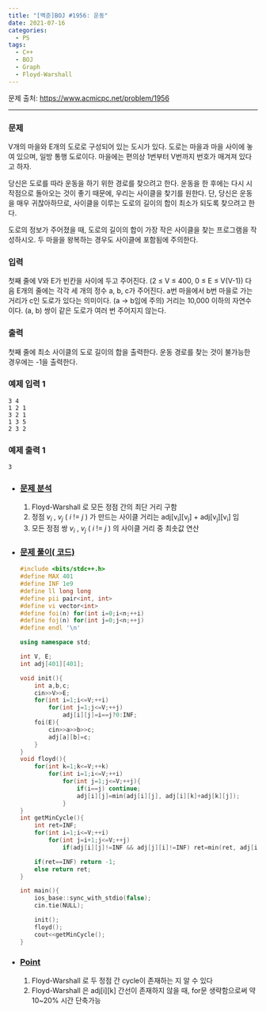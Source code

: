 ```yaml
---
title: "[백준]BOJ #1956: 운동"
date: 2021-07-16
categories:
  - PS
tags:
  - C++
  - BOJ
  - Graph
  - Floyd-Warshall
---
```






문제 출처: <https://www.acmicpc.net/problem/1956>

---

### 문제

V개의 마을와 E개의 도로로 구성되어 있는 도시가 있다. 도로는 마을과 마을 사이에 놓여 있으며, 일방 통행 도로이다. 마을에는 편의상 1번부터 V번까지 번호가 매겨져 있다고 하자.

당신은 도로를 따라 운동을 하기 위한 경로를 찾으려고 한다. 운동을 한 후에는 다시 시작점으로 돌아오는 것이 좋기 때문에, 우리는 사이클을 찾기를 원한다. 단, 당신은 운동을 매우 귀찮아하므로, 사이클을 이루는 도로의 길이의 합이 최소가 되도록 찾으려고 한다.

도로의 정보가 주어졌을 때, 도로의 길이의 합이 가장 작은 사이클을 찾는 프로그램을 작성하시오. 두 마을을 왕복하는 경우도 사이클에 포함됨에 주의한다.

### 입력

첫째 줄에 V와 E가 빈칸을 사이에 두고 주어진다. (2 ≤ V ≤ 400, 0 ≤ E ≤ V(V-1)) 다음 E개의 줄에는 각각 세 개의 정수 a, b, c가 주어진다. a번 마을에서 b번 마을로 가는 거리가 c인 도로가 있다는 의미이다. (a → b임에 주의) 거리는 10,000 이하의 자연수이다. (a, b) 쌍이 같은 도로가 여러 번 주어지지 않는다.

### 출력

첫째 줄에 최소 사이클의 도로 길이의 합을 출력한다. 운동 경로를 찾는 것이 불가능한 경우에는 -1을 출력한다.

### 예제 입력 1

```
3 4
1 2 1
3 2 1
1 3 5
2 3 2
```

### 예제 출력 1

```
3
```



* ### **<u>문제 분석</u>**

  1. Floyd-Warshall 로 모든 정점 간의 최단 거리 구함
  2. 정점 *v<sub>i</sub>* , *v<sub>j</sub>* ( *i* != *j* ) 가 만드는 사이클 거리는 adj\[v<sub>i</sub>][v<sub>j</sub>] + adj\[v<sub>j</sub>][v<sub>i</sub>] 임
  3. 모든 정점 쌍 *v<sub>i</sub>* , *v<sub>j</sub>* ( *i* != *j* ) 의 사이클 거리 중 최솟값 연산

  

* ### **<u>문제 풀이( 코드)</u>**

  ```c++
  #include <bits/stdc++.h>
  #define MAX 401
  #define INF 1e9
  #define ll long long
  #define pii pair<int, int> 
  #define vi vector<int> 
  #define foi(n) for(int i=0;i<n;++i)
  #define foj(n) for(int j=0;j<n;++j)
  #define endl '\n'
  
  using namespace std;
  
  int V, E;
  int adj[401][401];
  
  void init(){
      int a,b,c;
      cin>>V>>E;
      for(int i=1;i<=V;++i)
          for(int j=1;j<=V;++j)
              adj[i][j]=i==j?0:INF;
      foi(E){
          cin>>a>>b>>c;
          adj[a][b]=c;
      }    
  }
  void floyd(){
      for(int k=1;k<=V;++k)
          for(int i=1;i<=V;++i)
              for(int j=1;j<=V;++j){
                  if(i==j) continue;
                  adj[i][j]=min(adj[i][j], adj[i][k]+adj[k][j]);
              }
  }
  int getMinCycle(){
      int ret=INF;
      for(int i=1;i<=V;++i)
          for(int j=i+1;j<=V;++j)
              if(adj[i][j]!=INF && adj[j][i]!=INF) ret=min(ret, adj[i][j]+adj[j][i]);
  
      if(ret==INF) return -1;
      else return ret;
  }
  
  int main(){
      ios_base::sync_with_stdio(false);
      cin.tie(NULL);
  
      init();
      floyd();
      cout<<getMinCycle();
  }
  ```
  
    
  
* ### **<u>Point</u>**

  1. Floyd-Warshall 로 두 정점 간 cycle이 존재하는 지 알 수 있다
  2. Floyd-Warshall 은 adj\[i][k] 간선이 존재하지 않을 때, for문 생략함으로써 약 10~20% 시간 단축가능